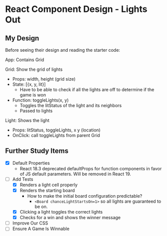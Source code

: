 React Component Design - Lights Out
===================================

## My Design

Before seeing their design and reading the starter code:

App: Contains Grid

Grid: Show the grid of lights
- Props: width, height (grid size)
- State: [{x, y, lit}]
  - Have to be able to check if all the lights are off to determine if the game is won
- Function: toggleLights(x, y)
  - Toggles the litStatus of the light and its neighbors
  - Passed to lights

Light: Shows the light
- Props: litStatus, toggleLights, x y (location)
- OnClick: call toggleLights from parent Grid

## Further Study Items

- [x] Default Properties
  - React 18.3 deprecated defaultProps for function components in favor of JS default parameters.  Will be removed in React 19.
- [ ] Add Tests
  - [x] Renders a light cell properly
  - [x] Renders the starting board
    - How to make the initial board configuration predictable?
      - `<Board chanceLightStartsOn=1>` so all lights are guaranteed to be on.
  - [x] Clicking a light toggles the correct lights
  - [x] Checks for a win and shows the winner message
- [ ] Improve Our CSS
- [ ] Ensure A Game Is Winnable
